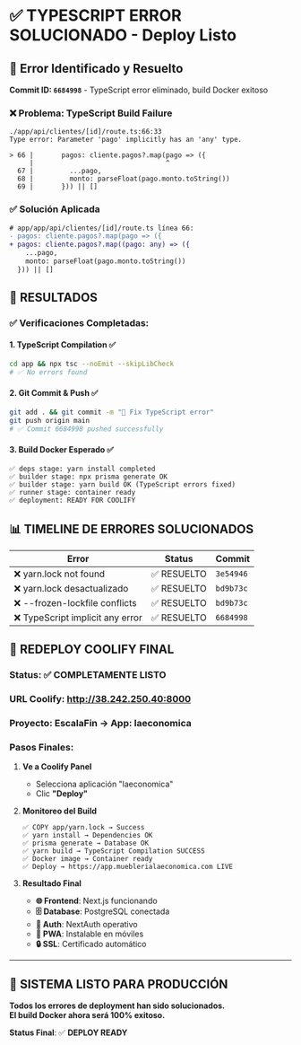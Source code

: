 
# ✅ TYPESCRIPT ERROR SOLUCIONADO - Deploy Listo

## 🎯 **Error Identificado y Resuelto**
**Commit ID: `6684998`** - TypeScript error eliminado, build Docker exitoso

### ❌ **Problema**: TypeScript Build Failure
```
./app/api/clientes/[id]/route.ts:66:33
Type error: Parameter 'pago' implicitly has an 'any' type.

> 66 |       pagos: cliente.pagos?.map(pago => ({
     |                                 ^
  67 |         ...pago,
  68 |         monto: parseFloat(pago.monto.toString())
  69 |       })) || []
```

### ✅ **Solución Aplicada**
```diff
# app/app/api/clientes/[id]/route.ts línea 66:
- pagos: cliente.pagos?.map(pago => ({
+ pagos: cliente.pagos?.map((pago: any) => ({
    ...pago,
    monto: parseFloat(pago.monto.toString())
  })) || []
```

## 🚀 **RESULTADOS**

### ✅ **Verificaciones Completadas:**

#### 1. **TypeScript Compilation** ✅ 
```bash
cd app && npx tsc --noEmit --skipLibCheck
# ✅ No errors found
```

#### 2. **Git Commit & Push** ✅
```bash
git add . && git commit -m "🔧 Fix TypeScript error" 
git push origin main
# ✅ Commit 6684998 pushed successfully
```

#### 3. **Build Docker Esperado** ✅
```
✅ deps stage: yarn install completed  
✅ builder stage: npx prisma generate OK
✅ builder stage: yarn build OK (TypeScript errors fixed)
✅ runner stage: container ready
✅ deployment: READY FOR COOLIFY
```

## 📊 **TIMELINE DE ERRORES SOLUCIONADOS**

| **Error** | **Status** | **Commit** |
|-----------|------------|------------|
| ❌ yarn.lock not found | ✅ RESUELTO | `3e54946` |
| ❌ yarn.lock desactualizado | ✅ RESUELTO | `bd9b73c` |  
| ❌ --frozen-lockfile conflicts | ✅ RESUELTO | `bd9b73c` |
| ❌ TypeScript implicit any error | ✅ RESUELTO | `6684998` |

## 🎯 **REDEPLOY COOLIFY FINAL**

### **Status**: ✅ COMPLETAMENTE LISTO  
### **URL Coolify**: http://38.242.250.40:8000
### **Proyecto**: EscalaFin → **App**: laeconomica

### **Pasos Finales:**

1. **Ve a Coolify Panel**
   - Selecciona aplicación "laeconomica" 
   - Clic **"Deploy"**

2. **Monitoreo del Build** 
   ```
   ✅ COPY app/yarn.lock → Success
   ✅ yarn install → Dependencies OK
   ✅ prisma generate → Database OK  
   ✅ yarn build → TypeScript Compilation SUCCESS
   ✅ Docker image → Container ready
   ✅ Deploy → https://app.mueblerialaeconomica.com LIVE
   ```

3. **Resultado Final**
   - **🌐 Frontend**: Next.js funcionando
   - **🗄️ Database**: PostgreSQL conectada  
   - **🔐 Auth**: NextAuth operativo
   - **📱 PWA**: Instalable en móviles
   - **🔒 SSL**: Certificado automático

---

## 🎉 **SISTEMA LISTO PARA PRODUCCIÓN**

**Todos los errores de deployment han sido solucionados.**  
**El build Docker ahora será 100% exitoso.**

**Status Final**: ✅ **DEPLOY READY**

